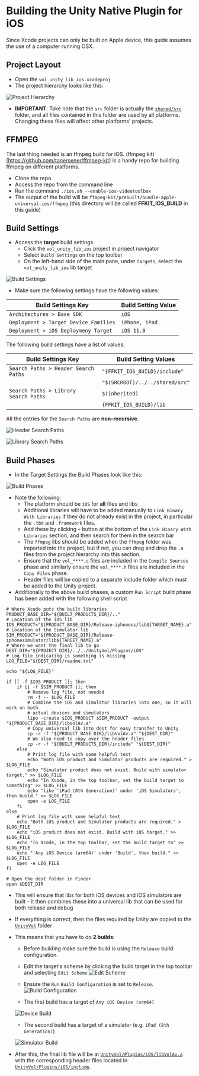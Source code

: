 # Building the Unity Native Plugin for iOS

Since Xcode projects can only be built on Apple device, this guide assumes the use of a computer running OSX.

## Project Layout 
* Open the `vol_unity_lib_ios.xcodeproj`
* The project hierarchy looks like this: 

![Project Hierarchy](/readme_resources/image-02.png)

* **IMPORTANT**: Take note that the `src` folder is actually the [`shared/src`](/shared/src/) folder, and all files contained in this folder are used by all platforms. Changing these files will affect other platforms' projects.

## FFMPEG

The last thing needed is an ffmpeg build for iOS. (ffmpeg kit)[https://github.com/tanersener/ffmpeg-kit] is a handy repo for building ffmpeg on different platforms. 

* Clone the repo 
* Access the repo from the command line 
* Run the command `./ios.sh --enable-ios-videotoolbox`
* The output of the build will be `ffmpeg-kit/prebuilt/bundle-apple-universal-ios/ffmpeg` (this directory will be called **FFKIT_IOS_BUILD** in this guide)

## Build Settings
* Access the **target** build settings
    * Click the `vol_unity_lib_ios` project in project navigator
    * Select `Build Settings` on the top toolbar 
    * On the left-hand side of the main pane, under `Targets`, select the `vol_unity_lib_ios` lib target 
  
![Build Settings](/readme_resources/image-06.png)

* Make sure the following settings have the following values:

| Build Settings Key                    | Build Setting Value |
| ------------------------------------- | ------------------- |
| `Architectures > Base SDK`            | `iOS`               |
| `Deployment > Target Device Families` | `iPhone, iPad`      |
| `Deployment > iOS Deploymeny Target`  | `iOS 11.0`          |

The following build settings have a list of values:

| Build Settings Key                    | Build Setting Values                            |
| ------------------------------------- | ----------------------------------------------- |
| `Search Paths > Header Search Paths`  | `"{FFKIT_IOS_BUILD}/include"`                   |
|                                       | `"$(SRCROOT)/../../shared/src"`                 |
| `Search Paths > Library Search Paths` | `$(inherited)`                                  |
|                                       | `{FFKIT_IOS_BUILD}/lib`                         |

All the entries for the `Search Paths` are **non-recursive**.

![Header Search Paths](/readme_resources/image-03.png)

![Library Search Paths](/readme_resources/image-00.png)


## Build Phases
* In the Target Settings the Build Phases look like this: 

![Build Phases](/readme_resources/image-01.png)

* Note the following:
    * The platform should be `iOS` for **all** files and libs
    * Additional libraries will have to be added manually to `Link Binary With Libraries` if they do not already exist in the project, in particular the `.tbd` and `.framework` files.
    * Add these by clicking `+` button at the bottom of the `Link Binary With Libraries` section, and then search for them in the search bar
    * The `ffmpeg` libs should be added when the `ffmpeg` folder was imported into the project, but if not, you can drag and drop the `.a` files from the project hierarchy into this section. 
    * Ensure that the `vol_****.c` files are included in the `Compile Sources` phase and similarly ensure the `vol_****.h` files are included in the `Copy Files` phase.
    * Header files will be copied to a separate include folder which must be added to the Unity project. 
* Additionally to the above build phases, a custom `Run Script` build phase has been added with the following shell script 

```shell
# Where Xcode puts the built libraries
PRODUCT_BASE_DIR="${BUILT_PRODUCTS_DIR}/.."
# Location of the iOS lib
IOS_PRODUCT="${PRODUCT_BASE_DIR}/Release-iphoneos/lib${TARGET_NAME}.a"
# Location of the Simulator lib
SIM_PRODUCT="${PRODUCT_BASE_DIR}/Release-iphonesimulator/lib${TARGET_NAME}.a"
# Where we want the final lib to go
DEST_DIR="${PROJECT_DIR}/../../UnityVol/Plugins/iOS"
# Log file indicating is something is missing
LOG_FILE="${DEST_DIR}/readme.txt"

echo "${LOG_FILE}"

if [[ -f $IOS_PRODUCT ]]; then 
    if [[ -f $SIM_PRODUCT ]]; then 
        # Remove log file, not needed
        rm -f -- $LOG_FILE
        # Combine the iOS and Simulator libraries into one, so it will work on both
        # actual devices and simulators 
        lipo -create $IOS_PRODUCT $SIM_PRODUCT -output "${PRODUCT_BASE_DIR}/libVolAv.a"
        # Copy universal lib into dest for easy transfer to Unity
        cp -r -f "${PRODUCT_BASE_DIR}/libVolAv.a" "${DEST_DIR}"
        # We also need to copy over the header files
        cp -r -f "${BUILT_PRODUCTS_DIR}/include" "${DEST_DIR}"
    else 
        # Print log file with some helpful text
        echo "Both iOS product and Simulator products are required." > $LOG_FILE
        echo "Simulator product does not exist. Build with simulator target." >> $LOG_FILE
        echo "In Xcode, in the top toolbar, set the build target to something" >> $LOG_FILE
        echo "like 'iPad (8th Generation)' under 'iOS Simulators', then build." >> $LOG_FILE
        open -e LOG_FILE
    fi
else 
    # Print log file with some helpful text
    echo "Both iOS product and Simulator products are required." > $LOG_FILE
    echo "iOS product does not exist. Build with iOS target." >> $LOG_FILE
    echo "In Xcode, in the top toolbar, set the build target to" >> $LOG_FILE
    echo "'Any iOS Device (arm64)' under 'Build', then build." >> $LOG_FILE
    open -e LOG_FILE
fi

# Open the dest folder in Finder
open $DEST_DIR
```

* This will ensure that libs for both iOS devices and iOS simulators are built - it then combines these into a universal lib that can be used for both release and debug 
* If everything is correct, then the files required by Unity are copied to the [`UnityVol`](/UnityVol/) folder
* This means that you have to do **2 builds**:
    * Before building make sure the build is using the `Release` build configuration. 
    * Edit the target's scheme by clicking the build target in the top toolbar and selecting `Edit Scheme`
    ![Edit Scheme](/readme_resources/image-14.png)

    * Ensure the `Run` `Build Configuration` is set to `Release`.
    ![Build Configuration](/readme_resources/image-15.png)

    * The first build has a target of `Any iOS Device (arm64)`  
  
    ![Device Build](/readme_resources/image-04.png)

    * The second build has a target of a simulator (e.g. `iPad (8th Generation)`) 
  
    ![Simulator Build](/readme_resources/image-05.png)

* After this, the final lib file will be at [`UnityVol/Plugins/iOS/libVolAv.a`](/UnityVol/Plugins/iOS/libVolAv.a) with the corresponding header files located in [`UnityVol/Plugins/iOS/include`](/UnityVol/Plugins/iOS/include/).

 